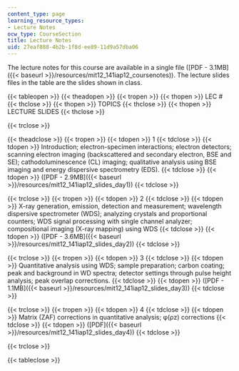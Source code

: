 ```yaml
---
content_type: page
learning_resource_types:
- Lecture Notes
ocw_type: CourseSection
title: Lecture Notes
uid: 27eaf888-4b2b-1f8d-ee89-11d9a57dba06
---
```


The lecture notes for this course are available in a single file ([PDF - 3.1MB]({{< baseurl >}}/resources/mit12_141iap12_coursenotes)). The lecture slides files in the table are the slides shown in class.

{{< tableopen >}}
{{< theadopen >}}
{{< tropen >}}
{{< thopen >}}
LEC #
{{< thclose >}}
{{< thopen >}}
TOPICS
{{< thclose >}}
{{< thopen >}}
LECTURE SLIDES
{{< thclose >}}

{{< trclose >}}

{{< theadclose >}}
{{< tropen >}}
{{< tdopen >}}
1
{{< tdclose >}}
{{< tdopen >}}
Introduction; electron-specimen interactions; electron detectors; scanning electron imaging (backscattered and secondary electron, BSE and SE); cathodoluminescence (CL) imaging; qualitative analysis using BSE imaging and energy dispersive spectrometry (EDS).
{{< tdclose >}}
{{< tdopen >}}
([PDF - 2.9MB]({{< baseurl >}}/resources/mit12_141iap12_slides_day1))
{{< tdclose >}}

{{< trclose >}}
{{< tropen >}}
{{< tdopen >}}
2
{{< tdclose >}}
{{< tdopen >}}
X-ray generation, emission, detection and measurement; wavelength dispersive spectrometer (WDS); analyzing crystals and proportional counters; WDS signal processing with single channel analyzer; compositional imaging (X-ray mapping) using WDS
{{< tdclose >}}
{{< tdopen >}}
([PDF - 3.6MB]({{< baseurl >}}/resources/mit12_141iap12_slides_day2))
{{< tdclose >}}

{{< trclose >}}
{{< tropen >}}
{{< tdopen >}}
3
{{< tdclose >}}
{{< tdopen >}}
Quantitative analysis using WDS; sample preparation; carbon coating; peak and background in WD spectra; detector settings through pulse height analysis; peak overlap corrections.
{{< tdclose >}}
{{< tdopen >}}
([PDF - 1.1MB]({{< baseurl >}}/resources/mit12_141iap12_slides_day3))
{{< tdclose >}}

{{< trclose >}}
{{< tropen >}}
{{< tdopen >}}
4
{{< tdclose >}}
{{< tdopen >}}
Matrix (ZAF) corrections in quantitative analysis; φ(ρz) corrections
{{< tdclose >}}
{{< tdopen >}}
([PDF]({{< baseurl >}}/resources/mit12_141iap12_slides_day4))
{{< tdclose >}}

{{< trclose >}}

{{< tableclose >}}